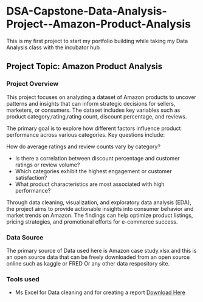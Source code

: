 # DSA-Capstone-Data-Analysis-Project--Amazon-Product-Analysis
This is my first project to start my portfolio building while taking my Data Analysis class with the incubator hub

 ## Project Topic: Amazon Product Analysis

 ### Project Overview
This project focuses on analyzing a dataset of Amazon products to uncover patterns and insights that can inform strategic decisions for sellers, marketers, or consumers. The dataset includes key variables such as product category,rating,rating count, discount percentage, and reviews.

The primary goal is to explore how different factors influence product performance across various categories. Key questions include:

 How do average ratings and review counts vary by category?
 - Is there a correlation between discount percentage and customer ratings or review volume?
 - Which categories exhibit the highest engagement or customer satisfaction?
 - What product characteristics are most associated with high performance?

Through data cleaning, visualization, and exploratory data analysis (EDA), the project aims to provide actionable insights into consumer behavior and market trends on Amazon. The findings can help optimize product listings, pricing strategies, and promotional efforts for e-commerce success.

### Data Source
The primary source of Data used here is Amazon case study.xlsx and this is an open source data that can be freely downloaded from an open source online such as kaggle or FRED Or any other data respository site.

### Tools used
- Ms Excel for Data cleaning and for creating a report [Download Here](https://www.microsoft.com)


